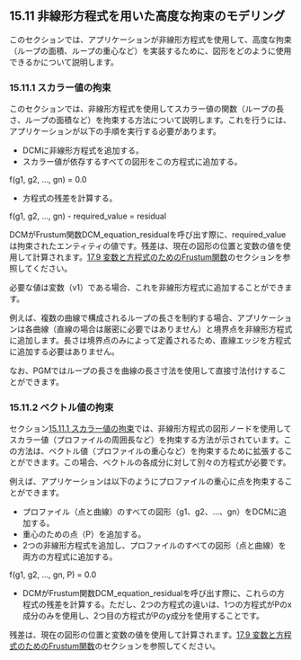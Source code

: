 ## 15.11 非線形方程式を用いた高度な拘束のモデリング

このセクションでは、アプリケーションが非線形方程式を使用して、高度な拘束（ループの面積、ループの重心など）を実装するために、図形をどのように使用できるかについて説明します。

### 15.11.1 スカラー値の拘束

このセクションでは、非線形方程式を使用してスカラー値の関数（ループの長さ、ループの面積など）を拘束する方法について説明します。これを行うには、アプリケーションが以下の手順を実行する必要があります。

- DCMに非線形方程式を追加する。
- スカラー値が依存するすべての図形をこの方程式に追加する。

f(g1, g2, …, gn) = 0.0
- 方程式の残差を計算する。



f(g1, g2, …, gn) \- required\_value = residual



DCMがFrustum関数DCM\_equation\_residualを呼び出す際に、required\_valueは拘束されたエンティティの値です。残差は、現在の図形の位置と変数の値を使用して計算されます。[17.9 変数と方程式のためのFrustum関数](17.9._Frustum_functions_for_variables_and_equations.md)のセクションを参照してください。

必要な値は変数（v1）である場合、これを非線形方程式に追加することができます。

例えば、複数の曲線で構成されるループの長さを制約する場合、アプリケーションは各曲線（直線の場合は厳密に必要ではありません）と境界点を非線形方程式に追加します。長さは境界点のみによって定義されるため、直線エッジを方程式に追加する必要はありません。

なお、PGMではループの長さを曲線の長さ寸法を使用して直接寸法付けすることができます。

### 15.11.2 ベクトル値の拘束

セクション[15.11.1 スカラー値の拘束](#_Ref469990341)では、非線形方程式の図形ノードを使用してスカラー値（プロファイルの周囲長など）を拘束する方法が示されています。この方法は、ベクトル値（プロファイルの重心など）を拘束するために拡張することができます。この場合、ベクトルの各成分に対して別々の方程式が必要です。

例えば、アプリケーションは以下のようにプロファイルの重心に点を拘束することができます。

- プロファイル（点と曲線）のすべての図形（g1、g2、…、gn）をDCMに追加する。
- 重心のための点（P）を追加する。
- 2つの非線形方程式を追加し、プロファイルのすべての図形（点と曲線）を両方の方程式に追加する。

f(g1, g2, …, gn, P) = 0.0
- DCMがFrustum関数DCM\_equation\_residualを呼び出す際に、これらの方程式の残差を計算する。ただし、2つの方程式の違いは、1つの方程式がPのx成分のみを使用し、2つ目の方程式がPのy成分を使用することです。

残差は、現在の図形の位置と変数の値を使用して計算されます。[17.9 変数と方程式のためのFrustum関数](17.9._Frustum_functions_for_variables_and_equations.md)のセクションを参照してください。
